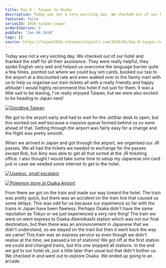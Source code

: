 ```yaml
---
title: Day 8 - Taipei to Osaka
description: Today was not a very exciting day. We checked out of our hotel and thanked the staff for all their assistance. They were really helpful, th...
featured: false
seriesId: 2016-taiwan-japan
orderInSeries: 8
pubDate: "Jan 04 2016"
tags: []
source: https://taipan2016.stevenocchipinti.com/2016/01/day-8-taipei-to-osaka.html
---
```


Today was not a very exciting day. We checked out of our hotel and thanked the staff for all their assistance. They were really helpful, they spoke English very well and helped us overcome the language barrier quite a few times, pointed out where we could buy sim cards, booked our taxi to the airport at a discounted rate and even walked over to the family mart with us to help us organise our train tickets all with a really friendly and happy attitude! I would highly recommend this hotel if not just for them. It was a little sad to be leaving, I've really enjoyed Taiwan, but we were also excited to be heading to Japan next!

[![Goodbye Taiwan](https://2.bp.blogspot.com/-IS74WZbWpz0/VpHirwYJoXI/AAAAAAAAD9I/NLG2B_Mu8bw/s320/20160104_090950.jpg)](https://2.bp.blogspot.com/-IS74WZbWpz0/VpHirwYJoXI/AAAAAAAAD9I/NLG2B_Mu8bw/s1600/20160104_090950.jpg)

We got to the airport early and had to wait for the JetStar desk to open, but this worked out well because a massive queue formed behind us so were ahead of that. Getting through the airport was fairly easy for a change and the flight was pretty smooth.

When we arrived in Japan and got through the airport, we organised our JR passes. We all had the tickets we needed to exchange for the passes except Rob, but Amy was able to get all that sorted at the JR ticketing office. I also thought I would take some time to setup my Japanese sim card just in case we needed some internet to get to the hotel.

[![Useless, small escalator](https://1.bp.blogspot.com/-PKMYKRNd8I4/VpHirz6OdrI/AAAAAAAAD9I/VQ4GtNRGvlw/s320/20160104_113039.jpg)](https://1.bp.blogspot.com/-PKMYKRNd8I4/VpHirz6OdrI/AAAAAAAAD9I/VQ4GtNRGvlw/s1600/20160104_113039.jpg)

[![Pokemon store at Osaka Airport](https://3.bp.blogspot.com/-ebv7_lGnXRs/VpHir9GJo2I/AAAAAAAAD9I/eM63Ynb-Yg8/s320/20160104_171515.jpg)](https://3.bp.blogspot.com/-ebv7_lGnXRs/VpHir9GJo2I/AAAAAAAAD9I/eM63Ynb-Yg8/s1600/20160104_171515.jpg)

From there we got on the train and made our way toward the hotel. The train was pretty quick, but there was an accident on the train line that caused us some delays. This was odd for us because our experience so far with the trains in Japan have been flawless. Perhaps Osaka didn't have the same reputation as Tokyo or we just experienced a very rare thing! The train we were on went express to Osaka-Abenobashi station which was not our final destination, but then there was an announcement in Japanese that we didn't understand, so we stayed on the train but then it went back the way we came! This train was an express service so even though we didn't realise at the time, we passed a lot of stations! We got off at the first station we could and changed trains, but this one stopped all stations. In the end we got to our hotel ok, just a little later than usual but that didn't bother us. We checked in and went out to explore Osaka. We ended up going to an arcade.
